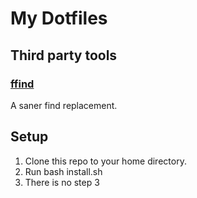 # My Dotfiles

## Third party tools 

### [ffind](https://github.com/jaimebuelta/ffind) 
A saner find replacement. 

## Setup

1. Clone this repo to your home directory.
2. Run bash install.sh
3. There is no step 3